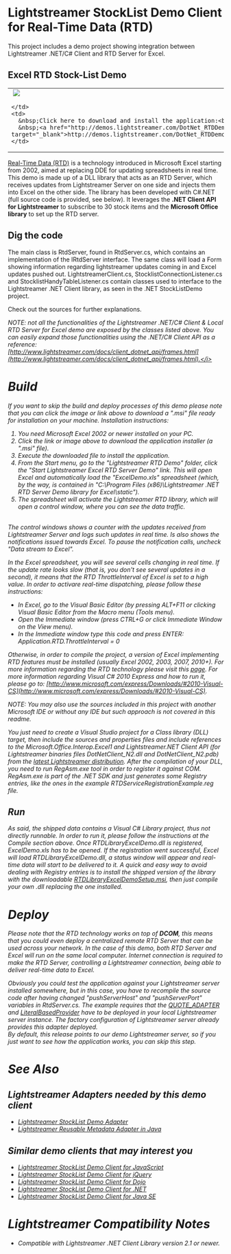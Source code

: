 # Lightstreamer StockList Demo Client for Real-Time Data (RTD) #

This project includes a demo project showing integration between Lightstreamer .NET/C# Client and RTD Server for Excel.

## Excel RTD Stock-List Demo ##

<table>
  <tr>
    <td style="text-align: left">
      &nbsp;<a href="http://demos.lightstreamer.com/DotNet_RTDDemo/RTDLibraryExcelDemoSetup.msi" target="_blank"><img src="http://www.lightstreamer.com/img/demo/screen_rtd.png"></a>&nbsp;
      
    </td>
    <td>
      &nbsp;Click here to download and install the application:<br>
      &nbsp;<a href="http://demos.lightstreamer.com/DotNet_RTDDemo/RTDLibraryExcelDemoSetup.msi" target="_blank">http://demos.lightstreamer.com/DotNet_RTDDemo/RTDLibraryExcelDemoSetup.msi</a>
    </td>
  </tr>
</table>

[Real-Time Data (RTD)](http://en.wikipedia.org/wiki/Microsoft_Excel#Using_external_data) is a technology introduced in Microsoft Excel starting from 2002, aimed at replacing DDE for updating spreadsheets in real time.<br>
This demo is made up of a DLL library that acts as an RTD Server, which receives updates from Lightstreamer Server on one side and injects them into Excel on the other side. The library has been developed with C#.NET (full source code is provided, see below). It leverages the <b>.NET Client API for Lightstreamer</b> to subscribe to 30 stock items and the <b>Microsoft Office library</b> to set up the RTD server.

## Dig the code ##

The main class is RtdServer, found in RtdServer.cs, which contains an implementation of the IRtdServer interface. The same class will load a Form showing information regarding lightstreamer updates coming in and Excel updates pushed out.
LightstreamerClient.cs, StocklistConnectionListener.cs and StocklistHandyTableListener.cs contain classes used to interface to the Lightstreamer .NET Client library, as seen in the .NET StockListDemo project.
  
Check out the sources for further explanations.

<i>NOTE: not all the functionalities of the Lightstreamer .NET/C# Client & Local RTD Server for Excel demo are exposed by the classes listed above. You can easily expand those functionalities using the .NET/C# Client API as a reference: [http://www.lightstreamer.com/docs/client_dotnet_api/frames.html](http://www.lightstreamer.com/docs/client_dotnet_api/frames.html).</i>


# Build #

If you want to skip the build and deploy processes of this demo please note that you can click the image or link above to download a ".msi" file ready for installation on your machine. Installation instructions:<br>

1. You need Microsoft Excel 2002 or newer installed on your PC.
2. Click the link or image above to download the application installer (a ".msi" file).
3. Execute the downloaded file to install the application.
4. From the Start menu, go to the "Lightstreamer RTD Demo" folder, click the "Start Lightstreamer Excel RTD Server Demo" link. This will open Excel and automatically load the "ExcelDemo.xls" spreadsheet (which, by the way, is contained in "C:\Program Files (x86)\Lightstreamer .NET RTD Server Demo library for Excel\static").
5. The spreadsheet will activate the Lightstreamer RTD library, which will open a control window, where you can see the data traffic.
<br>
The control windows shows a counter with the updates received from Lightstreamer Server and logs such updates in real time. Is also shows the notifications issued towards Excel. To pause the notification calls, uncheck "Data stream to Excel".

In the Excel spreadsheet, you will see several cells changing in real time. If the update rate looks slow (that is, you don't see several updates in a second), it means that the RTD ThrottleInterval of Excel is set to a high value. In order to activare real-time dispatching, please follow these instructions:
* In Excel, go to the Visual Basic Editor (by pressing ALT+F11 or clicking Visual Basic Editor from the Macro menu (Tools menu).
* Open the Immediate window (press CTRL+G or click Immediate Window on the View menu).
* In the Immediate window type this code and press ENTER: Application.RTD.ThrottleInterval = 0

Otherwise, in order to compile the project, a version of Excel implementing RTD features must be installed (usually Excel 2002, 2003, 2007, 2010+). For more information regarding the RTD technology please visit this [page](http://social.msdn.microsoft.com/Search/en-us?query=RTD).
For more information regarding Visual C# 2010 Express and how to run it, please go to: [http://www.microsoft.com/express/Downloads/#2010-Visual-CS](http://www.microsoft.com/express/Downloads/#2010-Visual-CS).
  
<i>NOTE: You may also use the sources included in this project with another Microsoft IDE or without any IDE but such approach is not covered in this readme.</i>

You just need to create a Visual Studio project for a Class library (DLL) target, then include the sources and properties files and include references to the Microsoft.Office.Interop.Excel1 and Lightstreamer.NET Client API (for Lightstreamer binaries files DotNetClient_N2.dll and DotNetClient_N2.pdb) from the [latest Lightstreamer distribution](http://www.lightstreamer.com/download). After the compilation of your DLL, you need to run RegAsm.exe tool in order to register it against COM. RegAsm.exe is part of the .NET SDK and just generates some Registry entries, like the ones in the example RTDServiceRegistrationExample.reg file.

## Run ##
As said, the shipped data contains a Visual C# Library project, thus not directly runnable. In order to run it, please follow the instructions at the Compile section above. Once RTDLibraryExcelDemo.dll is registered, ExcelDemo.xls has to be opened.
If the registration went successful, Excel will load RTDLibraryExcelDemo.dll, a status window will appear and real-time data will start to be delivered to it. A quick and easy way to avoid dealing with Registry entries is to install the shipped version of the library with the downloadable [RTDLibraryExcelDemoSetup.msi](http://demos.lightstreamer.com/DotNet_RTDDemo/RTDLibraryExcelDemoSetup.msi), then just
compile your own .dll replacing the one installed.

# Deploy #
  
Please note that the RTD technology works on top of <b>DCOM</b>, this means that you could even deploy a centralized remote RTD Server that can be used across your network. In the case of this demo, both RTD Server and Excel will run on the same local computer.
Internet connection is required to make the RTD Server, controlling a Lightstreamer connection, being able to deliver real-time data to Excel.<br>

Obviously you could test the application against your Lightstreamer server installed somewhere, but in this case, you have to recompile the source code after having changed "pushServerHost" and "pushServerPort" variables in RtdServer.cs.
The example requires that the [QUOTE_ADAPTER](https://github.com/Weswit/Lightstreamer-example-Stocklist-adapter-java) and [LiteralBasedProvider](https://github.com/Weswit/Lightstreamer-example-ReusableMetadata-adapter-java) have to be deployed in your local Lightstreamer server instance. 
The factory configuration of Lightstreamer server already provides this adapter deployed.<br>
By default, this release points to our demo Lightstreamer server, so if you just want to see how the application works, you can skip this step.

# See Also #

## Lightstreamer Adapters needed by this demo client ##

* [Lightstreamer StockList Demo Adapter](https://github.com/Weswit/Lightstreamer-example-Stocklist-adapter-java)
* [Lightstreamer Reusable Metadata Adapter in Java](https://github.com/Weswit/Lightstreamer-example-ReusableMetadata-adapter-java)

## Similar demo clients that may interest you ##

* [Lightstreamer StockList Demo Client for JavaScript](https://github.com/Weswit/Lightstreamer-example-Stocklist-client-javascript)
* [Lightstreamer StockList Demo Client for jQuery](https://github.com/Weswit/Lightstreamer-example-StockList-client-jquery)
* [Lightstreamer StockList Demo Client for Dojo](https://github.com/Weswit/Lightstreamer-example-StockList-client-dojo)
* [Lightstreamer StockList Demo Client for .NET](https://github.com/Weswit/Lightstreamer-example-StockList-client-dotnet)
* [Lightstreamer StockList Demo Client for Java SE](https://github.com/Weswit/Lightstreamer-example-StockList-client-java)

# Lightstreamer Compatibility Notes #

- Compatible with Lightstreamer .NET Client Library version 2.1 or newer.